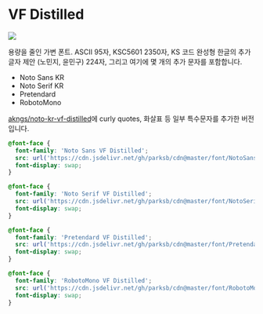 # VF Distilled

![](https://user-images.githubusercontent.com/6410412/253803656-ab077d42-d48f-4a5a-9361-d3cc7473d4b7.png)

용량을 줄인 가변 폰트. ASCII 95자, KSC5601 2350자, KS 코드 완성형 한글의 추가 글자 제안 (노민지, 윤민구) 224자, 그리고 여기에 몇 개의 추가 문자를 포함합니다.

- Noto Sans KR
- Noto Serif KR
- Pretendard
- RobotoMono

[akngs/noto-kr-vf-distilled](https://github.com/akngs/noto-kr-vf-distilled)에 curly quotes, 화살표 등 일부 특수문자를 추가한 버전입니다.

```css
@font-face {
  font-family: 'Noto Sans VF Distilled';
  src: url('https://cdn.jsdelivr.net/gh/parksb/cdn@master/font/NotoSansKR/woff2/NotoSansKR-VF-Distilled.woff2') format('woff2');
  font-display: swap;
}

@font-face {
  font-family: 'Noto Serif VF Distilled';
  src: url('https://cdn.jsdelivr.net/gh/parksb/cdn@master/font/NotoSerifKR/woff2/NotoSerifKR-VF-Distilled.woff2') format('woff2');
  font-display: swap;
}

@font-face {
  font-family: 'Pretendard VF Distilled';
  src: url('https://cdn.jsdelivr.net/gh/parksb/cdn@master/font/Pretendard/woff2/Pretendard-VF-Distilled.woff2') format('woff2');
  font-display: swap;
}

@font-face {
  font-family: 'RobotoMono VF Distilled';
  src: url('https://cdn.jsdelivr.net/gh/parksb/cdn@master/font/RobotoMono/woff2/RobotoMono-VF-Distilled.woff2') format('woff2');
  font-display: swap;
}
```
